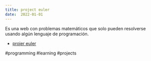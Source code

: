 ```yaml
---
title: project euler
date:  2022-01-01
---
```


Es una web con problemas matemáticos que solo pueden resolverse usando algún
lenguaje de programación.

- [projer euler](projecteurler.net)

#programming
#learning
#projects

